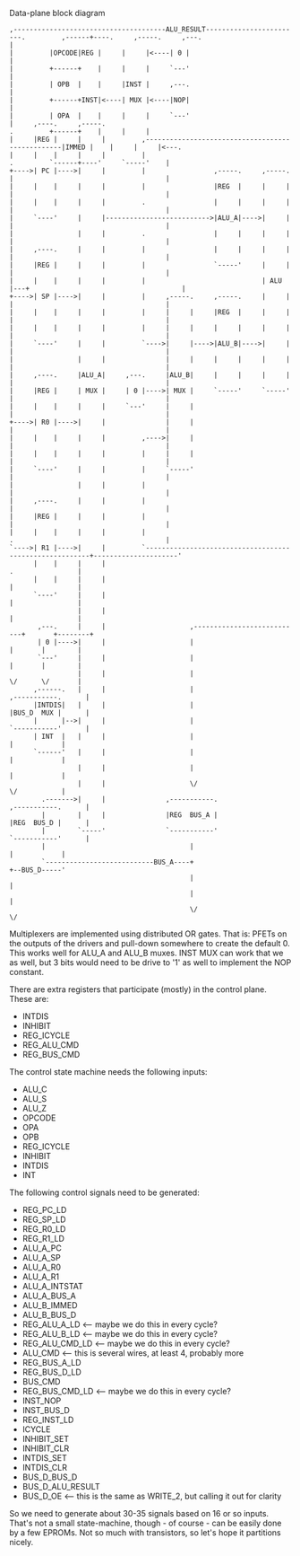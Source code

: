 Data-plane block diagram


```
,--------------------------------------ALU_RESULT------------------------.         ,------+----.     ,-----.     ,---.
|                                                                        |         |OPCODE|REG |     |     |<----| 0 |
|                                                                        |         +------+    |     |     |     `---'
|                                                                        |         | OPB  |    |     |INST |     ,---.
|                                                                        |         +------+INST|<----| MUX |<----|NOP|
|                                                                        |         | OPA  |    |     |     |     `---'
|     ,----.     ,-----.                                                 .         +------+    |     |     |
|     |REG |     |     |         ,-------------------------------------------------|IMMED |    |     |     |<---.
|     |    |     |     |         |                                       .         `------+----'     `-----'    |
+---->| PC |---->|     |         |                 ,-----.     ,-----.   |                                      |
|     |    |     |     |         |                 |REG  |     |     |   |                                      |
|     |    |     |     |         .                 |     |     |     |   |                                      |
|     `----'     |     |-------------------------->|ALU_A|---->|     |   |                                      |
|                |     |         .                 |     |     |     |   |                                      |
|     ,----.     |     |         |                 |     |     |     |   |                                      |
|     |REG |     |     |         |                 `-----'     |     |   |                                      |
|     |    |     |     |         |                             | ALU |---+                                      |
+---->| SP |---->|     |         |     ,-----.     ,-----.     |     |   |                                      |
|     |    |     |     |         |     |     |     |REG  |     |     |   |                                      |
|     |    |     |     |         |     |     |     |     |     |     |   |                                      |
|     `----'     |     |         `---->|     |---->|ALU_B|---->|     |   |                                      |
|                |     |               |     |     |     |     |     |   |                                      |
|     ,----.     |ALU_A|     ,---.     |ALU_B|     |     |     |     |   |                                      |
|     |REG |     | MUX |     | 0 |---->| MUX |     `-----'     `-----'   |                                      |
|     |    |     |     |     `---'     |     |                           |                                      |
+---->| R0 |---->|     |               |     |                           |                                      |
|     |    |     |     |         ,---->|     |                           |                                      |
|     |    |     |     |         |     |     |                           |                                      |
|     `----'     |     |         |     `-----'                           |                                      |
|                |     |         |                                       |                                      |
|     ,----.     |     |         |                                       |                                      |
|     |REG |     |     |         |                                       |                                      |
|     |    |     |     |         |                                       .                                      |
`---->| R1 |---->|     |         `--------------------------------------------------------+---------------------'
      |    |     |     |                                                 .                |
      |    |     |     |                                                 |                |
      `----'     |     |                                                 |                |
                 |     |                                                 |                |
       ,---.     |     |                     ,---------------------------+       +--------+
       | 0 |---->|     |                     |                           |       |        |
       `---'     |     |                     |                           |       |        |
                 |     |                     |                           \/      \/       |
      ,------.   |     |                     |                         ,-----------.      |
      |INTDIS|   |     |                     |                         |BUS_D  MUX |      |
      |      |-->|     |                     |                         `-----------'      |
      | INT  |   |     |                     |                               |            |
      `------'   |     |                     |                               |            |
                 |     |                     |                               |            |
                 |     |                     \/                              \/           |
        .------->|     |               ,-----------.                   ,-----------.      |
        |        |     |               |REG  BUS_A |                   |REG  BUS_D |      |
        |        `-----'               `-----------'                   `-----------'      |
        |                                    |                               |            |
        `---------------------------BUS_A----+                               +--BUS_D-----'
                                             |                               |
                                             |                               |
                                             \/                              \/
```

Multiplexers are implemented using distributed OR gates. That is: PFETs on the outputs of the drivers and pull-down somewhere to create the default 0. This works well for ALU_A and ALU_B muxes. INST MUX can work that we as well, but 3 bits would need to be drive to '1' as well to implement the NOP constant.

There are extra registers that participate (mostly) in the control plane. These are:

- INTDIS
- INHIBIT
- REG_ICYCLE
- REG_ALU_CMD
- REG_BUS_CMD

The control state machine needs the following inputs:
- ALU_C
- ALU_S
- ALU_Z
- OPCODE
- OPA
- OPB
- REG_ICYCLE
- INHIBIT
- INTDIS
- INT

The following control signals need to be generated:

- REG_PC_LD
- REG_SP_LD
- REG_R0_LD
- REG_R1_LD
- ALU_A_PC
- ALU_A_SP
- ALU_A_R0
- ALU_A_R1
- ALU_A_INTSTAT
- ALU_A_BUS_A
- ALU_B_IMMED
- ALU_B_BUS_D
- REG_ALU_A_LD   <-- maybe we do this in every cycle?
- REG_ALU_B_LD   <-- maybe we do this in every cycle?
- REG_ALU_CMD_LD <-- maybe we do this in every cycle?
- ALU_CMD        <-- this is several wires, at least 4, probably more
- REG_BUS_A_LD
- REG_BUS_D_LD
- BUS_CMD
- REG_BUS_CMD_LD <-- maybe we do this in every cycle?
- INST_NOP
- INST_BUS_D
- REG_INST_LD
- ICYCLE
- INHIBIT_SET
- INHIBIT_CLR
- INTDIS_SET
- INTDIS_CLR
- BUS_D_BUS_D
- BUS_D_ALU_RESULT
- BUS_D_OE       <-- this is the same as WRITE_2, but calling it out for clarity


So we need to generate about 30-35 signals based on 16 or so inputs. That's not a small state-machine, though - of course - can be easily done by a few EPROMs. Not so much with transistors, so let's hope it partitions nicely.